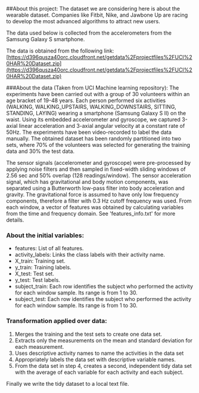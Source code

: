 ##About this project:
The dataset we are considering here is about the wearable dataset. Companies like Fitbit, Nike, and Jawbone Up are racing to develop the most advanced algorithms to attract new users.

The data used below is collected from the accelerometers from the Samsung Galaxy S smartphone.

The data is obtained from the following link:
[https://d396qusza40orc.cloudfront.net/getdata%2Fprojectfiles%2FUCI%20HAR%20Dataset.zip](https://d396qusza40orc.cloudfront.net/getdata%2Fprojectfiles%2FUCI%20HAR%20Dataset.zip) 

###About the data (Taken from UCI Machine learning repository):
The experiments have been carried out with a group of 30 volunteers within an age bracket of 19-48 years. Each person performed six activities (WALKING, WALKING_UPSTAIRS, WALKING_DOWNSTAIRS, SITTING, STANDING, LAYING) wearing a smartphone (Samsung Galaxy S II) on the waist. Using its embedded accelerometer and gyroscope, we captured 3-axial linear acceleration and 3-axial angular velocity at a constant rate of 50Hz. The experiments have been video-recorded to label the data manually. The obtained dataset has been randomly partitioned into two sets, where 70% of the volunteers was selected for generating the training data and 30% the test data. 

The sensor signals (accelerometer and gyroscope) were pre-processed by applying noise filters and then sampled in fixed-width sliding windows of 2.56 sec and 50% overlap (128 readings/window). The sensor acceleration signal, which has gravitational and body motion components, was separated using a Butterworth low-pass filter into body acceleration and gravity. The gravitational force is assumed to have only low frequency components, therefore a filter with 0.3 Hz cutoff frequency was used. From each window, a vector of features was obtained by calculating variables from the time and frequency domain. See 'features_info.txt' for more details. 

### About the initial variables:
- features: List of all features.
- activity_labels: Links the class labels with their activity name.
- X_train: Training set.
- y_train: Training labels.
- X_test: Test set.
- y_test: Test labels.
- subject_train: Each row identifies the subject who performed the activity for each window sample. Its range is from 1 to 30. 
- subject_test: Each row identifies the subject who performed the activity for each window sample. Its range is from 1 to 30. 

### Transformation applied over data:
1. Merges the training and the test sets to create one data set.
2. Extracts only the measurements on the mean and standard deviation for each measurement. 
3. Uses descriptive activity names to name the activities in the data set
4. Appropriately labels the data set with descriptive variable names. 
5. From the data set in step 4, creates a second, independent tidy data set with the average of each variable for each activity and each subject.

Finally we write the tidy dataset to a local text file.